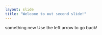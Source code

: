 ```yaml
---
layout: slide
title: "Welcome to out second slide!"
---
```

something new
Use the left arrow to go back!
